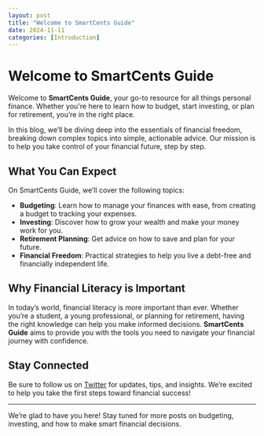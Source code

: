 ```yaml
---
layout: post
title: "Welcome to SmartCents Guide"
date: 2024-11-11
categories: [Introduction]
---
```


# Welcome to SmartCents Guide

Welcome to **SmartCents Guide**, your go-to resource for all things personal finance. Whether you're here to learn how to budget, start investing, or plan for retirement, you’re in the right place. 

In this blog, we’ll be diving deep into the essentials of financial freedom, breaking down complex topics into simple, actionable advice. Our mission is to help you take control of your financial future, step by step.

## What You Can Expect

On SmartCents Guide, we’ll cover the following topics:

- **Budgeting**: Learn how to manage your finances with ease, from creating a budget to tracking your expenses.
- **Investing**: Discover how to grow your wealth and make your money work for you.
- **Retirement Planning**: Get advice on how to save and plan for your future.
- **Financial Freedom**: Practical strategies to help you live a debt-free and financially independent life.

## Why Financial Literacy is Important

In today’s world, financial literacy is more important than ever. Whether you’re a student, a young professional, or planning for retirement, having the right knowledge can help you make informed decisions. **SmartCents Guide** aims to provide you with the tools you need to navigate your financial journey with confidence.

## Stay Connected

Be sure to follow us on [Twitter](https://twitter.com/smartgentsguide) for updates, tips, and insights. We’re excited to help you take the first steps toward financial success!

---

We’re glad to have you here! Stay tuned for more posts on budgeting, investing, and how to make smart financial decisions.

